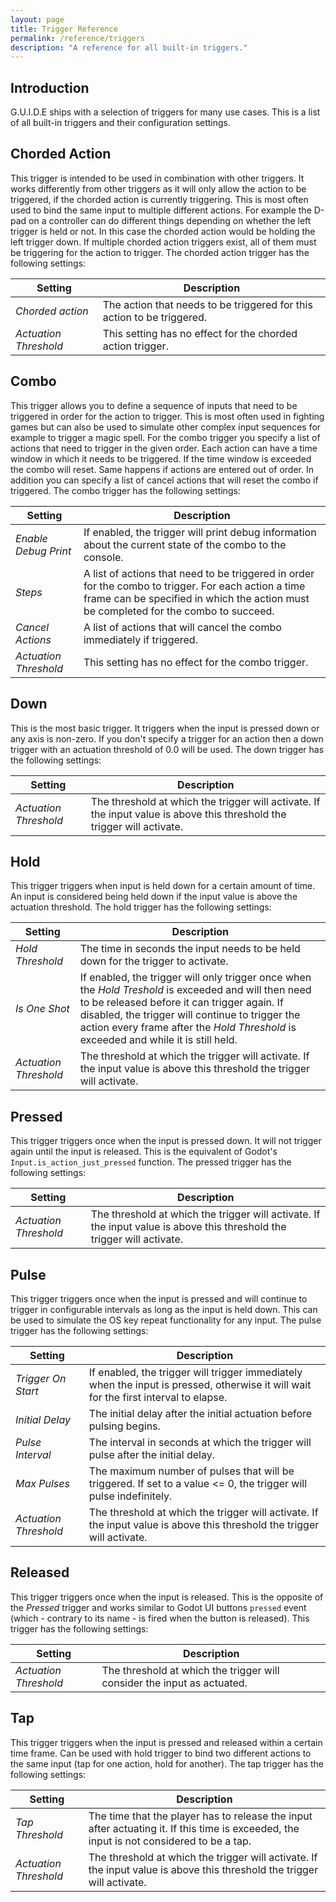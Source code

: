 ```yaml
---
layout: page
title: Trigger Reference
permalink: /reference/triggers
description: "A reference for all built-in triggers."
---
```


## Introduction
G.U.I.D.E ships with a selection of triggers for many use cases. This is a list of all built-in triggers and their configuration settings.

## Chorded Action
This trigger is intended to be used in combination with other triggers. It works differently from other triggers as it will only allow the action to be triggered, if the chorded action is currently triggering. This is most often used to bind the same input to multiple different actions. For example the D-pad on a controller can do different things depending on whether the left trigger is held or not. In this case the chorded action would be holding the left trigger down. If multiple chorded action triggers exist, all of them must be triggering for the action to trigger. The chorded action trigger has the following settings:

| Setting | Description |
|---|---|
| _Chorded action_ | The action that needs to be triggered for this action to be triggered. |
|_Actuation Threshold_ | This setting has no effect for the chorded action trigger. |

## Combo
This trigger allows you to define a sequence of inputs that need to be triggered in order for the action to trigger. This is most often used in fighting games but can also be used to simulate other complex input sequences for example to trigger a magic spell. For the combo trigger you specify a list of actions that need to trigger in the given order. Each action can have a time window in which it needs to be triggered. If the time window is exceeded the combo will reset. Same happens if actions are entered out of order. In addition you can specify a list of cancel actions that will reset the combo if triggered. The combo trigger has the following settings:

| Setting | Description |
|---|---|
|_Enable Debug Print_| If enabled, the trigger will print debug information about the current state of the combo to the console. |
|_Steps_| A list of actions that need to be triggered in order for the combo to trigger. For each action a time frame can be specified in which the action must be completed for the combo to succeed. |
|_Cancel Actions_| A list of actions that will cancel the combo immediately if triggered. |
|_Actuation Threshold_ | This setting has no effect for the combo trigger. |


## Down
This is the most basic trigger. It triggers when the input is pressed down or any axis is non-zero. If you don't specify a trigger for an action then a down trigger with an actuation threshold of 0.0 will be used. The down trigger has the following settings:

| Setting | Description |
|---|---|
|_Actuation Threshold_| The threshold at which the trigger will activate. If the input value is above this threshold the trigger will activate. |


## Hold
This trigger triggers when input is held down for a certain amount of time. An input is considered being held down if the input value is above the actuation threshold. The hold trigger has the following settings:

| Setting | Description |
|---|---|
|_Hold Threshold_| The time in seconds the input needs to be held down for the trigger to activate. |
|_Is One Shot_| If enabled, the trigger will only trigger once when the _Hold Treshold_ is exceeded and will then need to be released before it can trigger again. If disabled, the trigger will continue to  trigger the action every frame after the _Hold Threshold_ is exceeded and while it is still held. |
|_Actuation Threshold_| The threshold at which the trigger will activate. If the input value is above this threshold the trigger will activate. |

## Pressed
This trigger triggers once when the input is pressed down. It will not trigger again until the input is released. This is the equivalent of Godot's `Input.is_action_just_pressed` function. The pressed trigger has the following settings:

| Setting | Description |
|---|---|
|_Actuation Threshold_| The threshold at which the trigger will activate. If the input value is above this threshold the trigger will activate. |

## Pulse
This trigger triggers once when the input is pressed and will continue to trigger in configurable intervals as long as the input is held down. This can be used to simulate the OS key repeat functionality for any input. The pulse trigger has the following settings:

| Setting | Description |
|---|---|
|_Trigger On Start_| If enabled, the trigger will trigger immediately when the input is pressed, otherwise it will wait for the first interval to elapse. |
|_Initial Delay_| The initial delay after the initial actuation before pulsing begins. |
|_Pulse Interval_| The interval in seconds at which the trigger will pulse after the initial delay. |
|_Max Pulses_| The maximum number of pulses that will be triggered. If set to a value <= 0, the trigger will pulse indefinitely. |
|_Actuation Threshold_| The threshold at which the trigger will activate. If the input value is above this threshold the trigger will activate. |

## Released
This trigger triggers once when the input is released. This is the opposite of the _Pressed_ trigger and works similar to Godot UI buttons `pressed` event (which - contrary to its name - is fired when the button is released). This trigger has the following settings:

| Setting | Description |
|---|---|
|_Actuation Threshold_| The threshold at which the trigger will consider the input as actuated. |

## Tap
This trigger triggers when the input is pressed and released within a certain time frame. Can be used with hold trigger to bind two different actions to the same input (tap for one action, hold for another). The tap trigger has the following settings:

| Setting | Description |
|---|---|
|_Tap Threshold_| The time that the player has to release the input after actuating it. If this time is exceeded, the input is not considered to be a tap. |
|_Actuation Threshold_| The threshold at which the trigger will activate. If the input value is above this threshold the trigger will activate. |

